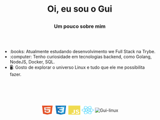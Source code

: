### <h1 align="center"> Oi, eu sou o Gui </h1>


##

<div>
  <h3 align="center" > Um pouco sobre mim </h3>
  <div>
    <div > 
      <br>
      <br>
      <ul  > 
        <li>  :books: Atualmente estudando desenvolvimento we Full Stack na Trybe. </li>
        <li>  :computer: Tenho curiosidade em tecnologias backend, como Golang, NodeJS, Docker, SQL.</li>
        <li>  🖥️: Gosto de explorar o universo Linux e tudo que ele me possibilita fazer. </li>   
      </ul> 
    </div>
  </div>

 
   <br>
   <br>
  
</div>

##

  
##

<div align="center" style="display: inline_block"><br>
  
  <img align="center" alt="Gui-HTML" height="30" width="40" src="https://raw.githubusercontent.com/devicons/devicon/master/icons/html5/html5-original.svg">
  <img align="center" alt="Gui-CSS" height="30" width="40" src="https://raw.githubusercontent.com/devicons/devicon/master/icons/css3/css3-original.svg">
  <img align="center" alt="Gui-Js" height="30" width="40" src="https://raw.githubusercontent.com/devicons/devicon/master/icons/javascript/javascript-plain.svg">
  <img align="center" alt="Gui-React" height="30" width="40" src="https://raw.githubusercontent.com/devicons/devicon/master/icons/react/react-original.svg">
  <img align="center" alt="Gui-linux" height="30" width="40"  src="https://cdn.jsdelivr.net/gh/devicons/devicon/icons/linux/linux-original.svg" />
    <link rel="stylesheet" href="https://cdn.jsdelivr.net/gh/devicons/devicon@v2.15.1/devicon.min.css">

</div>

 ##

<div align="center" ><br>
  

 
</div>



